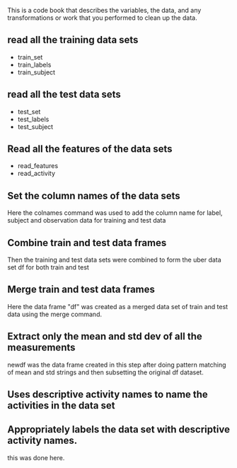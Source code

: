 This is a code book that describes the variables, the data, and any transformations or work that you performed to clean up the data. 

## read all the training data sets

* train_set
* train_labels
* train_subject

## read all the test data sets
* test_set
* test_labels 
* test_subject

## Read all the features of the data sets
* read_features
* read_activity

## Set the column names of the data sets

Here the colnames command was used to add the column name for label, subject and observation data for training and test data

## Combine train and test data frames
Then the training and test data sets were combined to form the uber data set df for both train and test

## Merge train and test data frames
Here the data frame "df" was created as a merged data set of train and test data using the merge command.

## Extract only the mean and std dev of all the measurements

newdf was the data frame created in this step after doing pattern matching of mean and std strings and then subsetting the original df dataset.

## Uses descriptive activity names to name the activities in the data set
## Appropriately labels the data set with descriptive activity names. 

this was done here.



